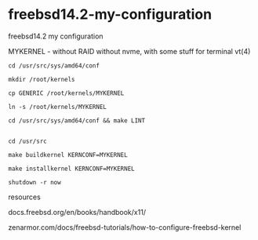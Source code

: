# freebsd14.2-my-configuration
freebsd14.2 my configuration

MYKERNEL - without RAID without nvme, with some stuff for terminal vt(4)



```
cd /usr/src/sys/amd64/conf

mkdir /root/kernels

cp GENERIC /root/kernels/MYKERNEL

ln -s /root/kernels/MYKERNEL

cd /usr/src/sys/amd64/conf && make LINT


cd /usr/src

make buildkernel KERNCONF=MYKERNEL

make installkernel KERNCONF=MYKERNEL

shutdown -r now
```




resources

docs.freebsd.org/en/books/handbook/x11/

zenarmor.com/docs/freebsd-tutorials/how-to-configure-freebsd-kernel
